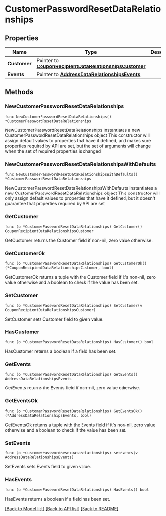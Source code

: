 # CustomerPasswordResetDataRelationships

## Properties

Name | Type | Description | Notes
------------ | ------------- | ------------- | -------------
**Customer** | Pointer to [**CouponRecipientDataRelationshipsCustomer**](CouponRecipientDataRelationshipsCustomer.md) |  | [optional] 
**Events** | Pointer to [**AddressDataRelationshipsEvents**](AddressDataRelationshipsEvents.md) |  | [optional] 

## Methods

### NewCustomerPasswordResetDataRelationships

`func NewCustomerPasswordResetDataRelationships() *CustomerPasswordResetDataRelationships`

NewCustomerPasswordResetDataRelationships instantiates a new CustomerPasswordResetDataRelationships object
This constructor will assign default values to properties that have it defined,
and makes sure properties required by API are set, but the set of arguments
will change when the set of required properties is changed

### NewCustomerPasswordResetDataRelationshipsWithDefaults

`func NewCustomerPasswordResetDataRelationshipsWithDefaults() *CustomerPasswordResetDataRelationships`

NewCustomerPasswordResetDataRelationshipsWithDefaults instantiates a new CustomerPasswordResetDataRelationships object
This constructor will only assign default values to properties that have it defined,
but it doesn't guarantee that properties required by API are set

### GetCustomer

`func (o *CustomerPasswordResetDataRelationships) GetCustomer() CouponRecipientDataRelationshipsCustomer`

GetCustomer returns the Customer field if non-nil, zero value otherwise.

### GetCustomerOk

`func (o *CustomerPasswordResetDataRelationships) GetCustomerOk() (*CouponRecipientDataRelationshipsCustomer, bool)`

GetCustomerOk returns a tuple with the Customer field if it's non-nil, zero value otherwise
and a boolean to check if the value has been set.

### SetCustomer

`func (o *CustomerPasswordResetDataRelationships) SetCustomer(v CouponRecipientDataRelationshipsCustomer)`

SetCustomer sets Customer field to given value.

### HasCustomer

`func (o *CustomerPasswordResetDataRelationships) HasCustomer() bool`

HasCustomer returns a boolean if a field has been set.

### GetEvents

`func (o *CustomerPasswordResetDataRelationships) GetEvents() AddressDataRelationshipsEvents`

GetEvents returns the Events field if non-nil, zero value otherwise.

### GetEventsOk

`func (o *CustomerPasswordResetDataRelationships) GetEventsOk() (*AddressDataRelationshipsEvents, bool)`

GetEventsOk returns a tuple with the Events field if it's non-nil, zero value otherwise
and a boolean to check if the value has been set.

### SetEvents

`func (o *CustomerPasswordResetDataRelationships) SetEvents(v AddressDataRelationshipsEvents)`

SetEvents sets Events field to given value.

### HasEvents

`func (o *CustomerPasswordResetDataRelationships) HasEvents() bool`

HasEvents returns a boolean if a field has been set.


[[Back to Model list]](../README.md#documentation-for-models) [[Back to API list]](../README.md#documentation-for-api-endpoints) [[Back to README]](../README.md)



